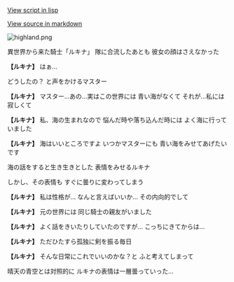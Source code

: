 [View script in lisp](../scripts/10221301.txt)

[View source in markdown](10221301.md)

![highland.png](../images/backgrounds/highland.png)

異世界から来た騎士「ルキナ」
隊に合流したあとも
彼女の顔はさえなかった

**【ルキナ】**
はぁ…

どうしたの？
と声をかけるマスター

**【ルキナ】**
マスター…あの…実はこの世界には
青い海がなくて
それが…私には寂しくて

**【ルキナ】**
私、海の生まれなので
悩んだ時や落ち込んだ時には
よく海に行っていました

**【ルキナ】**
海はいいところですよ
いつかマスターにも
青い海をみせてあげたいです

海の話をすると生き生きとした
表情をみせるルキナ

しかし、その表情も
すぐに曇りに変わってしまう

**【ルキナ】**
私は性格が…
なんと言えばいいか…
その内向的でして

**【ルキナ】**
元の世界には
同じ騎士の親友がいました

**【ルキナ】**
よく話をきいたりしていたのですが…
こっちにきてからは…

**【ルキナ】**
ただひたすら孤独に剣を振る毎日

**【ルキナ】**
そんな日常にこれでいいのかな？と
ふと考えてしまって

晴天の青空とは対照的に
ルキナの表情は一層曇っていった…
